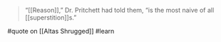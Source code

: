 > “[[Reason]],” Dr. Pritchett had told them, “is the most naive of all [[superstition]]s.”

#quote on [[Altas Shrugged]] #learn
